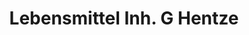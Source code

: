 ---
title: "Lebensmittel Inh. G Hentze"
url: /langewahl/lebensmittel-inh-g-hentze/
shop: Lebensmittel
---